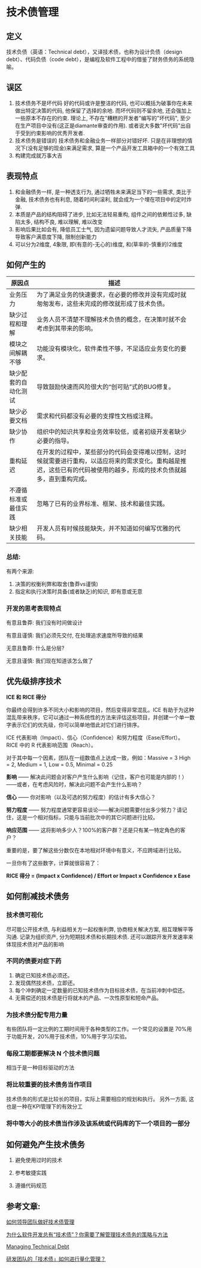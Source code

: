 # 技术债管理



## 定义

 技术负债（英语：Technical debt），又译技术债，也称为设计负债（design debt）、代码负债（code debt），是编程及软件工程中的借鉴了财务债务的系统隐喻。 



## 误区

1. 技术债务不是坏代码
   好的代码或许是整洁的代码, 也可以概括为破事你在未来做出特定决策的代码, 他保留了选择的余地. 而坏代码则不留余地, 还会强加上一些原本不存在的约束.
   理论上, 不存在"糟糕的开发者"编写的"坏代码", 至少在生产项目中没有(这正是diamante审查的作用). 或者说大多数"坏代码"出自于受到约束影响的优秀开发者.
2. 技术债务是错误的
   技术债务和金融业务一样部分对错好坏. 只是在非理想的情况下(没有足够的现金)来满足需求, 算是一个产品开发工具箱中的一个有效工具
3. 构建完成就万事大吉



## 表现特点

1. 和金融债务一样, 是一种透支行为, 通过牺牲未来满足当下的一些需求, 类比于金融, 技术债务也有利息, 随着时间利滚利, 就会成为一个埋在项目中的定时炸弹.
2. 本质是产品的结构阻碍了进步, 比如无法轻易重构, 组件之间的依赖性过多, 缺陷太多, 结构不良, 难以理解, 难以改变
3. 影响后果比如会有, 降低员工士气, 因为遗留问题导致人才流失, 产品质量下降导致客户满意度下降, 限制创新能力
4. 可以分为2维度, 4象限, 即(有意的-无心的)维度, 和(草率的-慎重的)2维度



## 如何产生的

| 原因点               | 描述                                                         |
| -------------------- | ------------------------------------------------------------ |
| 业务压力             | 为了满足业务的快速要求，在必要的修改并没有完成时就匆匆发布，这些未完成的修改就形成了技术负债。 |
| 缺少过程和理解       | 业务人员不清楚不理解技术负债的概念，在决策时就不会考虑到其带来的影响。 |
| 模块之间解耦不够     | 功能没有模块化，软件柔性不够，不足适应业务变化的要求。       |
| 缺少配套的自动化测试 | 导致鼓励快速而风险很大的“创可贴”式的BUG修复。                |
| 缺少必要文档         | 需求和代码都没有必要的支撑性文档或注释。                     |
| 缺少协作             | 组织中的知识共享和业务效率较低，或者初级开发者缺少必要的指导。 |
| 重构延迟             | 在开发的过程中，某些部分的代码会变得难以控制，这时候就需要进行重构，以适应将来的需求变化。重构越是推迟，这些已有的代码被使用的越多，形成的技术负债就越多，直到重构完成。 |
| 不遵循标准或最佳实践 | 忽略了已有的业界标准、框架、技术和最佳实践。                 |
| 缺少相关技能         | 开发人员有时候技能缺失，并不知道如何编写优雅的代码。         |

### 总结: 

有两个来源: 

1. 决策的权衡利弊和取舍(鲁莽vs谨慎)
2. 指定和执行决策时具备(或者缺乏)的知识, 即有意或无意

### 开发的思考表现特点

有意且鲁莽: 我们没有时间做设计

有意且谨慎: 我们必须先交付, 在处理追求速度所导致的结果

无意且鲁莽: 什么是分层?

无意且谨慎: 我们现在知道该怎么做了



## 优先级排序技术

**ICE 和 RICE 得分**

你最终会得到许多不同大小和影响的项目，然后变得非常混乱。ICE 有助于为这种混乱带来秩序，它可以通过一种系统性的方法来评估这些项目，并创建一个单一数字表示它们的优先级，你可以简单地借此对它们进行排序。

ICE 代表影响（Impact）、信心（Confidence）和努力程度（Ease/Effort）。RICE 中的 R 代表影响范围（Reach）。

对于其中每一个因素，团队在一组数值点上达成一致，例如：Massive = 3 High = 2, Medium = 1, Low = 0.5, Minimal = 0.25



**影响** —— 解决此问题会对客户产生什么影响（记住，客户也可能是内部的！）——或者，在考虑风险时，解决此问题不会产生什么影响？

**信心** —— 你对影响（以及可选的努力程度）的估计有多大信心？

**努力程度** —— 努力程度通常更容易谈论——解决问题需要付出多少努力？请记住，这是一个相对指标，只能与当前批次中的其它问题进行比较。

**响应范围** —— 这将影响多少人？100%的客户群？还是只有某一特定角色的客户？

重要的是，要了解这些分数仅在本地相对环境中有意义，不应跨域进行比较。



一旦你有了这些数字，计算就很容易了：

**RICE 得分 = (Impact x Confidence) / Effort or Impact x Confidence x Ease**



## 如何削减技术债务

### 技术债可视化

尽可能公开技术债, 与利益相关方一起权衡利弊, 协商相关解决方案, 相互理解平等沟通. 记录为组织资产, 分为短期技术债和长期技术债. 还可以跟踪开发开发速率来体现技术债对产品的影响

### 不同的债要对症下药

1.  确定已知技术债必须还。
2. 发现偶然技术债，立即还。
3. 每个冲刺确定一定数量的已知技术债作为目标技术债，在当前冲刺中偿还。
4. 无需偿还的技术债是行将就木的产品、一次性原型和短命产品。 

###  **为技术债分配专用力量** 

 有些团队将一定比例的工期时间用于各种类型的工作。一个常见的设置是 70%用于功能开发，20%用于技术债，10%用于学习/实验。 

###  **每段工期都要解决 N 个技术债问题** 

相当于是一种目标驱动的方法

###  **将比较重要的技术债务当作项目** 

 技术债务的形式是比较长的项目，实际上需要相应的规划和执行。 
另外一方面, 这也是一种在KPI管理下的有效分工

###  **将中等大小的技术债当作涉及该系统或代码库的下一个项目的一部分** 



## 如何避免产生技术债务

1. 避免使用过时的技术

2. 参考敏捷实践

3. 遵循代码规范

   

## 参考文章:

[如何领导团队做好技术债管理]( https://www.infoq.cn/article/hth2qbjhf2oco1cgjqqd)

[为什么软件开发总有“技术债”？你需要了解管理技术债务的策略与方法]( https://utgd.net/article/20789)

[Managing Technical Debt]( https://queue.acm.org/detail.cfm?id=2168798)

[研发团队的「技术债」如何进行量化管理？]( https://ligai.cn/blog/%E7%A0%94%E5%8F%91%E7%AE%A1%E7%90%86/1528.html)


